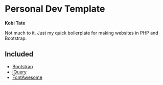 # Personal Dev Template
**Kobi Tate**

Not much to it. Just my quick boilerplate for making websites in PHP and Bootstrap.

## Included

- [Bootstrap](http://getbootstrap.com)
- [jQuery](http://jquery.com)
- [FontAwesome](http://fontawesome.io)
